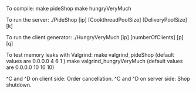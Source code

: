 To compile:
make pideShop
make hungryVeryMuch

To run the server:
./PideShop [ip] [CookthreadPoolSize] [DeliveryPoolSize] [k]

To run the client generator:
./HungryVeryMuch [ip] [numberOfClients] [p] [q]

To test memory leaks with Valgrind:
make valgrind_pideShop          (default values are 0.0.0.0	4	6	1 )
make valgrind_hungryVeryMuch    (default values are 0.0.0.0	10	10	10)

^C and ^D on client side: Order cancellation.
^C and ^D on server side: Shop shutdown.